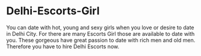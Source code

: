 # Delhi-Escorts-Girl
You can date with hot, young and sexy girls when you love or desire to date in Delhi City. For there are many Escorts Girl those are available to date with you. These gorgeous have great passion to date with rich men and old men. Therefore you have to hire Delhi Escorts now. 
